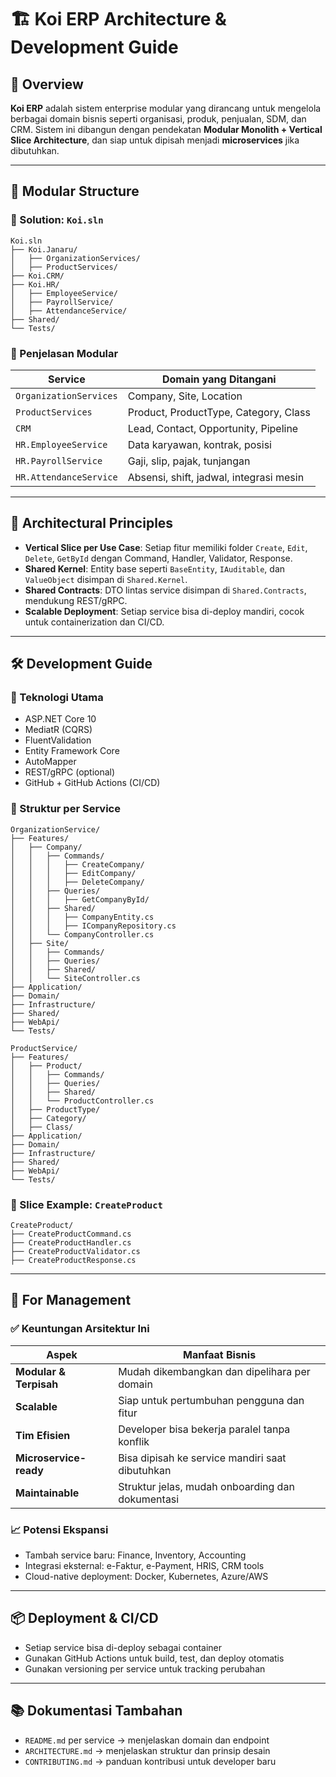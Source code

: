 # 🏗️ Koi ERP Architecture & Development Guide

## 📌 Overview

**Koi ERP** adalah sistem enterprise modular yang dirancang untuk mengelola berbagai domain bisnis seperti organisasi, produk, penjualan, SDM, dan CRM. Sistem ini dibangun dengan pendekatan **Modular Monolith + Vertical Slice Architecture**, dan siap untuk dipisah menjadi **microservices** jika dibutuhkan.

---

## 🧱 Modular Structure

### 🔹 Solution: `Koi.sln`

```plaintext
Koi.sln
├── Koi.Janaru/
│   ├── OrganizationServices/
│   ├── ProductServices/
├── Koi.CRM/
├── Koi.HR/
│   ├── EmployeeService/
│   ├── PayrollService/
│   ├── AttendanceService/
├── Shared/
└── Tests/
```

### 🔹 Penjelasan Modular

| Service                    | Domain yang Ditangani                          |
|---------------------------|------------------------------------------------|
| `OrganizationServices`    | Company, Site, Location                        |
| `ProductServices`         | Product, ProductType, Category, Class          |
| `CRM`                     | Lead, Contact, Opportunity, Pipeline           |
| `HR.EmployeeService`      | Data karyawan, kontrak, posisi                 |
| `HR.PayrollService`       | Gaji, slip, pajak, tunjangan                   |
| `HR.AttendanceService`    | Absensi, shift, jadwal, integrasi mesin        |

---

## 🧠 Architectural Principles

- **Vertical Slice per Use Case**: Setiap fitur memiliki folder `Create`, `Edit`, `Delete`, `GetById` dengan Command, Handler, Validator, Response.
- **Shared Kernel**: Entity base seperti `BaseEntity`, `IAuditable`, dan `ValueObject` disimpan di `Shared.Kernel`.
- **Shared Contracts**: DTO lintas service disimpan di `Shared.Contracts`, mendukung REST/gRPC.
- **Scalable Deployment**: Setiap service bisa di-deploy mandiri, cocok untuk containerization dan CI/CD.

---

## 🛠️ Development Guide

### 🔹 Teknologi Utama
- ASP.NET Core 10
- MediatR (CQRS)
- FluentValidation
- Entity Framework Core
- AutoMapper
- REST/gRPC (optional)
- GitHub + GitHub Actions (CI/CD)

### 🔹 Struktur per Service


```plaintext
OrganizationService/
├── Features/
│   ├── Company/
│   │   ├── Commands/
│   │   │   ├── CreateCompany/
│   │   │   ├── EditCompany/
│   │   │   ├── DeleteCompany/
│   │   ├── Queries/
│   │   │   ├── GetCompanyById/
│   │   ├── Shared/
│   │   │   ├── CompanyEntity.cs
│   │   │   ├── ICompanyRepository.cs
│   │   └── CompanyController.cs
│   ├── Site/
│   │   ├── Commands/
│   │   ├── Queries/
│   │   ├── Shared/
│   │   └── SiteController.cs
├── Application/
├── Domain/
├── Infrastructure/
├── Shared/
├── WebApi/
└── Tests/
```

```plaintext
ProductService/
├── Features/
│   ├── Product/
│   │   ├── Commands/
│   │   ├── Queries/
│   │   ├── Shared/
│   │   └── ProductController.cs
│   ├── ProductType/
│   ├── Category/
│   ├── Class/
├── Application/
├── Domain/
├── Infrastructure/
├── Shared/
├── WebApi/
└── Tests/
```

### 🔹 Slice Example: `CreateProduct`

```plaintext
CreateProduct/
├── CreateProductCommand.cs
├── CreateProductHandler.cs
├── CreateProductValidator.cs
├── CreateProductResponse.cs
```

---

## 👥 For Management

### ✅ Keuntungan Arsitektur Ini

| Aspek                  | Manfaat Bisnis                                      |
|------------------------|-----------------------------------------------------|
| **Modular & Terpisah** | Mudah dikembangkan dan dipelihara per domain        |
| **Scalable**           | Siap untuk pertumbuhan pengguna dan fitur           |
| **Tim Efisien**        | Developer bisa bekerja paralel tanpa konflik        |
| **Microservice-ready** | Bisa dipisah ke service mandiri saat dibutuhkan     |
| **Maintainable**       | Struktur jelas, mudah onboarding dan dokumentasi    |

### 📈 Potensi Ekspansi

- Tambah service baru: Finance, Inventory, Accounting
- Integrasi eksternal: e-Faktur, e-Payment, HRIS, CRM tools
- Cloud-native deployment: Docker, Kubernetes, Azure/AWS

---

## 📦 Deployment & CI/CD

- Setiap service bisa di-deploy sebagai container
- Gunakan GitHub Actions untuk build, test, dan deploy otomatis
- Gunakan versioning per service untuk tracking perubahan

---

## 📚 Dokumentasi Tambahan

- `README.md` per service → menjelaskan domain dan endpoint
- `ARCHITECTURE.md` → menjelaskan struktur dan prinsip desain
- `CONTRIBUTING.md` → panduan kontribusi untuk developer baru

